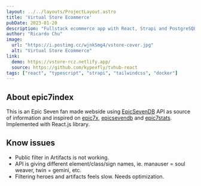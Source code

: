 ```yaml
---
layout: ../../layouts/ProjectLayout.astro
title: 'Virtual Store Ecommerce'
pubDate: 2023-01-20
description: "Fullstack ecommerce app with React, Strapi and PostgreSQL."
author: "Ricardo Chu"
image:
  url: "https://i.postimg.cc/wjnkSmg4/vstore-cover.jpg"
  alt: "Virtual Store Ecommerce"
link:
  demo: https://vstore-rcz.netlify.app/
  source: https://github.com/kypexfly/tvhub-react
tags: ["react", "typescript", "strapi", "tailwindcss", "docker"]
---
```


## About epic7index

This is an Epic Seven fan made webside using [EpicSevenDB](https://api.epicsevendb.com/) API as source of information and inspired on [epic7x](https://epic7x.com/), [epicsevendb](https://epicsevendb.com/) and [epic7stats](https://www.epic7stats.com/).
Implemented with React.js library.

## Know issues

* Public filter in Artifacts is not working.
* API is giving different element/class/sign names, ie. manauser = soul weaver, twin = gemini, etc.
* Filtering heroes and artifacts feels slow. Needs optimization.